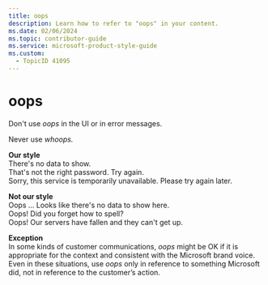 ```yaml
---
title: oops
description: Learn how to refer to "oops" in your content.
ms.date: 02/06/2024
ms.topic: contributor-guide
ms.service: microsoft-product-style-guide
ms.custom:
  - TopicID 41095
---
```



# oops

Don't use *oops* in the UI or in error messages.  

Never use *whoops.*  

**Our style**  
There's no data to show.  
That's not the right password. Try again.  
Sorry, this service is temporarily unavailable. Please try again later.  

**Not our style**  
Oops ... Looks like there's no data to show here.  
Oops! Did you forget how to spell?  
Oops! Our servers have fallen and they can't get up.  

**Exception**  
In some kinds of customer communications, *oops* might be OK if it is appropriate for the context and consistent with the Microsoft brand voice. Even in these situations, use *oops* only in reference to something Microsoft did, not in reference to the customer’s action.

